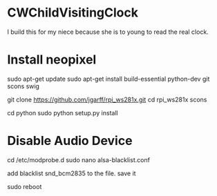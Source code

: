 # CWChildVisitingClock
I build this for my niece because she is to young to read the real clock. 

# Install neopixel
sudo apt-get update
sudo apt-get install build-essential python-dev git scons swig

git clone https://github.com/jgarff/rpi_ws281x.git
cd rpi_ws281x
scons

cd python
sudo python setup.py install

# Disable Audio Device
cd /etc/modprobe.d
sudo nano alsa-blacklist.conf

add blacklist snd_bcm2835 to the file.
save it

sudo reboot
